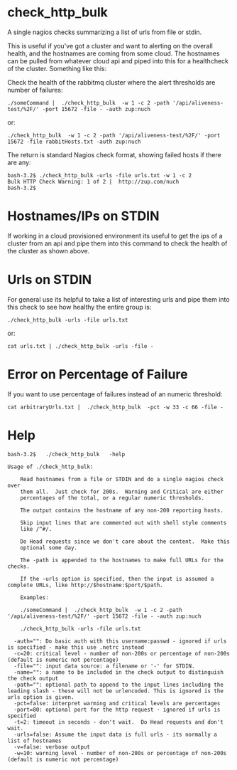 check_http_bulk
===============

A single nagios checks summarizing a list of urls from file or stdin.

This is useful if you've got a cluster and want to alerting on the
overall health, and the hostnames are coming from some cloud. The
hostnames can be pulled from whatever cloud api and piped into this
for a healthcheck of the cluster.  Something like this:

Check the health of the rabbitmq cluster where the alert thresholds are number of failures:

    ./someCommand |  ./check_http_bulk  -w 1 -c 2 -path '/api/aliveness-test/%2F/' -port 15672 -file - -auth zup:nuch  

or:

    ./check_http_bulk  -w 1 -c 2 -path '/api/aliveness-test/%2F/' -port 15672 -file rabbitHosts.txt -auth zup:nuch

The return is standard Nagios check format, showing failed hosts if there are any:

    bash-3.2$ ./check_http_bulk -urls -file urls.txt -w 1 -c 2
    Bulk HTTP Check Warning: 1 of 2 |  http://zup.com/nuch
    bash-3.2$

Hostnames/IPs on STDIN
==================
If working in a cloud provisioned environment its useful to get the ips of a cluster from an api and pipe them into this command to check the health of the cluster as shown above.

Urls on STDIN
=============
For general use its helpful to take a list of interesting urls and pipe them into this check to see how healthy the entire group is:

    ./check_http_bulk -urls -file urls.txt

or:

    cat urls.txt | ./check_http_bulk -urls -file -


Error on Percentage of Failure
==============================

If you want to use percentage of failures instead of an numeric threshold:

    cat arbitraryUrls.txt |  ./check_http_bulk  -pct -w 33 -c 66 -file -

Help
====

	bash-3.2$   ./check_http_bulk   -help

    Usage of ./check_http_bulk:

		Read hostnames from a file or STDIN and do a single nagios check over
		them all.  Just check for 200s.  Warning and Critical are either
		percentages of the total, or a regular numeric thresholds.

		The output contains the hostname of any non-200 reporting hosts.

		Skip input lines that are commented out with shell style comments
		like /^#/.

		Do Head requests since we don't care about the content.  Make this
		optional some day.

		The -path is appended to the hostnames to make full URLs for the checks.

		If the -urls option is specified, then the input is assumed a complete URLs, like http://$hostname:$port/$path.

		Examples:

		./someCommand |  ./check_http_bulk  -w 1 -c 2 -path '/api/aliveness-test/%2F/' -port 15672 -file - -auth zup:nuch 

		./check_http_bulk -urls -file urls.txt

	  -auth="": Do basic auth with this username:passwd - ignored if urls is specified - make this use .netrc instead
	  -c=20: critical level - number of non-200s or percentage of non-200s (default is numeric not percentage)
	  -file="": input data source: a filename or '-' for STDIN.
	  -name="": a name to be included in the check output to distinguish the check output
	  -path="": optional path to append to the input lines including the leading slash - these will not be urlencoded. This is ignored is the urls option is given.
	  -pct=false: interpret warming and critical levels are percentages
	  -port=80: optional port for the http request - ignored if urls is specified
	  -t=2: timeout in seconds - don't wait.  Do Head requests and don't wait.
	  -urls=false: Assume the input data is full urls - its normally a list of hostnames
	  -v=false: verbose output
	  -w=10: warning level - number of non-200s or percentage of non-200s (default is numeric not percentage)




